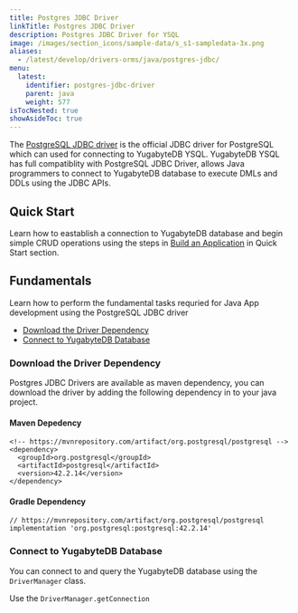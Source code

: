 ```yaml
---
title: Postgres JDBC Driver
linkTitle: Postgres JDBC Driver
description: Postgres JDBC Driver for YSQL
image: /images/section_icons/sample-data/s_s1-sampledata-3x.png
aliases:
  - /latest/develop/drivers-orms/java/postgres-jdbc/
menu:
  latest:
    identifier: postgres-jdbc-driver
    parent: java
    weight: 577
isTocNested: true
showAsideToc: true
---
```

The [PostgreSQL JDBC driver](https://jdbc.postgresql.org/) is the official JDBC driver for PostgreSQL which can used for connecting to YugabyteDB YSQL. YugabyteDB YSQL has full compatiblity with PostgreSQL JDBC Driver, allows Java programmers to connect to YugabyteDB database to execute DMLs and DDLs using the JDBC APIs.

## Quick Start

Learn how to eastablish a connection to YugabyteDB database and begin simple CRUD operations using the steps in [Build an Application](/latest/quick-start/build-apps/java/ysql-jdbc) in Quick Start section.

## Fundamentals

Learn how to perform the fundamental tasks requried for Java App development using the PostgreSQL JDBC driver

  * [Download the Driver Dependency](http://localhost:1313/latest/develop/drivers-orms/java/postgres-jdbc/#download-the-driver-dependency)
  * [Connect to YugabyteDB Database](http://localhost:1313/latest/develop/drivers-orms/java/postgres-jdbc/#connect-to-yugabytedb-database)

### Download the Driver Dependency

Postgres JDBC Drivers are available as maven dependency, you can download the driver by adding the following dependency in to your java project.

<h4>Maven Depedency</h4>

```
<!-- https://mvnrepository.com/artifact/org.postgresql/postgresql -->
<dependency>
  <groupId>org.postgresql</groupId>
  <artifactId>postgresql</artifactId>
  <version>42.2.14</version>
</dependency>
```

<h4>Gradle Dependency</h4>

```
// https://mvnrepository.com/artifact/org.postgresql/postgresql
implementation 'org.postgresql:postgresql:42.2.14'
```

### Connect to YugabyteDB Database

You can connect to and query the YugabyteDB database using the `DriverManager` class.


Use the `DriverManager.getConnection` 

